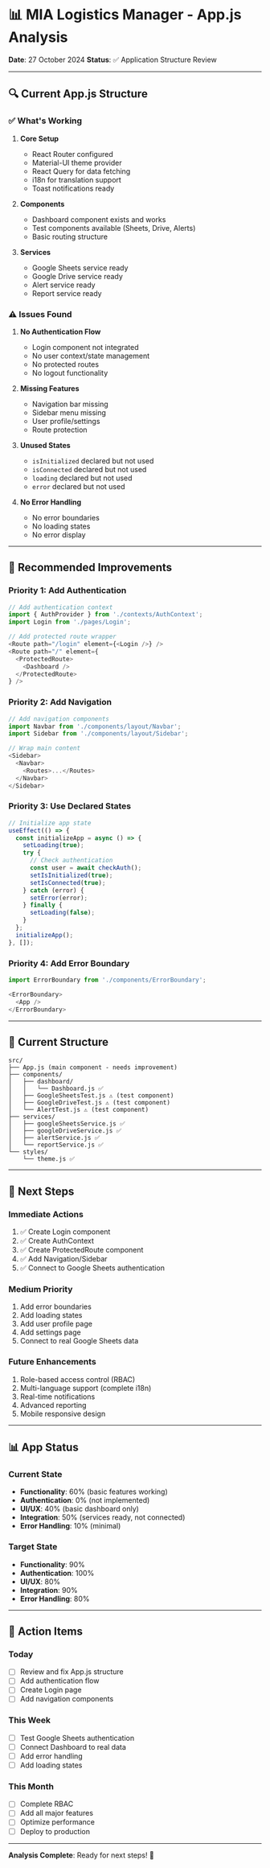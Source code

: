 # 📊 MIA Logistics Manager - App.js Analysis

**Date**: 27 October 2024
**Status**: ✅ Application Structure Review

---

## 🔍 Current App.js Structure

### ✅ What's Working

1. **Core Setup**
   - React Router configured
   - Material-UI theme provider
   - React Query for data fetching
   - i18n for translation support
   - Toast notifications ready

2. **Components**
   - Dashboard component exists and works
   - Test components available (Sheets, Drive, Alerts)
   - Basic routing structure

3. **Services**
   - Google Sheets service ready
   - Google Drive service ready
   - Alert service ready
   - Report service ready

### ⚠️ Issues Found

1. **No Authentication Flow**
   - Login component not integrated
   - No user context/state management
   - No protected routes
   - No logout functionality

2. **Missing Features**
   - Navigation bar missing
   - Sidebar menu missing
   - User profile/settings
   - Route protection

3. **Unused States**
   - `isInitialized` declared but not used
   - `isConnected` declared but not used
   - `loading` declared but not used
   - `error` declared but not used

4. **No Error Handling**
   - No error boundaries
   - No loading states
   - No error display

---

## 🎯 Recommended Improvements

### Priority 1: Add Authentication

```javascript
// Add authentication context
import { AuthProvider } from './contexts/AuthContext';
import Login from './pages/Login';

// Add protected route wrapper
<Route path="/login" element={<Login />} />
<Route path="/" element={
  <ProtectedRoute>
    <Dashboard />
  </ProtectedRoute>
} />
```

### Priority 2: Add Navigation

```javascript
// Add navigation components
import Navbar from './components/layout/Navbar';
import Sidebar from './components/layout/Sidebar';

// Wrap main content
<Sidebar>
  <Navbar>
    <Routes>...</Routes>
  </Navbar>
</Sidebar>
```

### Priority 3: Use Declared States

```javascript
// Initialize app state
useEffect(() => {
  const initializeApp = async () => {
    setLoading(true);
    try {
      // Check authentication
      const user = await checkAuth();
      setIsInitialized(true);
      setIsConnected(true);
    } catch (error) {
      setError(error);
    } finally {
      setLoading(false);
    }
  };
  initializeApp();
}, []);
```

### Priority 4: Add Error Boundary

```javascript
import ErrorBoundary from './components/ErrorBoundary';

<ErrorBoundary>
  <App />
</ErrorBoundary>
```

---

## 📁 Current Structure

```
src/
├── App.js (main component - needs improvement)
├── components/
│   ├── dashboard/
│   │   └── Dashboard.js ✅
│   ├── GoogleSheetsTest.js ⚠️ (test component)
│   ├── GoogleDriveTest.js ⚠️ (test component)
│   └── AlertTest.js ⚠️ (test component)
├── services/
│   ├── googleSheetsService.js ✅
│   ├── googleDriveService.js ✅
│   ├── alertService.js ✅
│   └── reportService.js ✅
└── styles/
    └── theme.js ✅
```

---

## 🚀 Next Steps

### Immediate Actions
1. ✅ Create Login component
2. ✅ Create AuthContext
3. ✅ Create ProtectedRoute component
4. ✅ Add Navigation/Sidebar
5. ✅ Connect to Google Sheets authentication

### Medium Priority
1. Add error boundaries
2. Add loading states
3. Add user profile page
4. Add settings page
5. Connect to real Google Sheets data

### Future Enhancements
1. Role-based access control (RBAC)
2. Multi-language support (complete i18n)
3. Real-time notifications
4. Advanced reporting
5. Mobile responsive design

---

## 📊 App Status

### Current State
- **Functionality**: 60% (basic features working)
- **Authentication**: 0% (not implemented)
- **UI/UX**: 40% (basic dashboard only)
- **Integration**: 50% (services ready, not connected)
- **Error Handling**: 10% (minimal)

### Target State
- **Functionality**: 90%
- **Authentication**: 100%
- **UI/UX**: 80%
- **Integration**: 90%
- **Error Handling**: 80%

---

## 🎯 Action Items

### Today
- [ ] Review and fix App.js structure
- [ ] Add authentication flow
- [ ] Create Login page
- [ ] Add navigation components

### This Week
- [ ] Test Google Sheets authentication
- [ ] Connect Dashboard to real data
- [ ] Add error handling
- [ ] Add loading states

### This Month
- [ ] Complete RBAC
- [ ] Add all major features
- [ ] Optimize performance
- [ ] Deploy to production

---

**Analysis Complete**: Ready for next steps! 🚀
